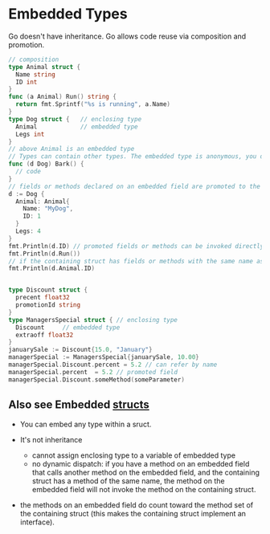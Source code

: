 # Embedded Types
Go doesn't have inheritance. Go allows code reuse via composition and promotion.
```go
// composition
type Animal struct {
  Name string
  ID int
}
func (a Animal) Run() string {
  return fmt.Sprintf("%s is running", a.Name)
}
type Dog struct {   // enclosing type
  Animal            // embedded type
  Legs int
}
// above Animal is an embedded type
// Types can contain other types. The embedded type is anonymous, you don't give it a name.
func (d Dog) Bark() {
  // code
}
// fields or methods declared on an embedded field are promoted to the containing struct
d := Dog {
  Animal: Animal{
    Name: "MyDog",
    ID: 1
  }
  Legs: 4
}
fmt.Println(d.ID) // promoted fields or methods can be invoked directly
fmt.Println(d.Run())
// if the containing struct has fields or methods with the same name as an embedded field, use the embedded fields type to refer its fields.
fmt.Println(d.Animal.ID)


type Discount struct {
  precent float32
  promotionId string
}
type ManagersSpecial struct { // enclosing type
  Discount     // embedded type
  extraoff float32
}
januarySale := Discount{15.0, "January"}
managerSpecial := ManagersSpecial{januarySale, 10.00}
managerSpecial.Discount.percent = 5.2 // can refer by name
managerSpecial.percent  = 5.2 // promoted field
managerSpecial.Discount.someMethod(someParameter)


```


## Also see Embedded [structs](structs.md)

- You can embed any type within a sruct.

- It's not inheritance
  - cannot assign enclosing type to a variable of embedded type
  - no dynamic dispatch: if you have a method on an embedded field that calls another method on the embedded field, and the containing struct has a method of the same name, the method on the embedded field will not invoke the method on the containing struct.

- the methods on an embedded field do count toward the method set of the containing struct (this makes the containing struct implement an interface).


